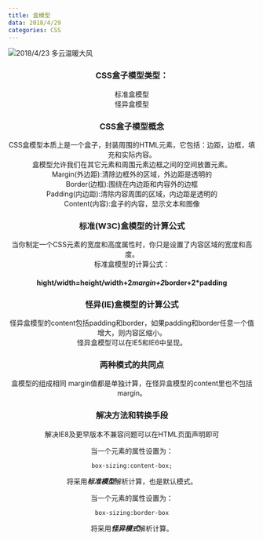 ```yaml
---
title: 盒模型
data: 2018/4/29
categories: CSS
---
```

![2018/4/23  多云温暖大风](https://imgsa.baidu.com/forum/w%3D580/sign=195abefb2a381f309e198da199004c67/b71aa5a1cd11728bc06500e1cafcc3cec2fd2c47.jpg)

### <center> CSS盒子模型类型：
<center> 标准盒模型
<center> 怪异盒模型

### <center> CSS盒子模型概念
<center>CSS盒模型本质上是一个盒子，封装周围的HTML元素，它包括：边距，边框，填充和实际内容。
<center>盒模型允许我们在其它元素和周围元素边框之间的空间放置元素。


<center>Margin(外边距):清除边框外的区域，外边距是透明的
<center>Border(边框):围绕在内边距和内容外的边框
<center>Padding(内边距):清除内容周围的区域，内边距是透明的
<center>Content(内容):盒子的内容，显示文本和图像

### <center> 标准(W3C)盒模型的计算公式

<center>当你制定一个CSS元素的宽度和高度属性时，你只是设置了内容区域的宽度和高度。
<center>标准盒模型的计算公式：

#### <center> hight/width=height/width+2*margin+2*border+2*padding

### <center> 怪异(IE)盒模型的计算公式

<center>怪异盒模型的content包括padding和border，如果padding和border任意一个值增大，则内容区缩小。

<center>怪异盒模型可以在IE5和IE6中呈现。

### <center> 两种模式的共同点
<center>盒模型的组成相同
margin值都是单独计算，在怪异盒模型的content里也不包括margin。

### <center> 解决方法和转换手段

<center>解决IE8及更早版本不兼容问题可以在HTML页面声明<!DOCTYPE html>即可

当一个元素的属性设置为：
```bush
box-sizing:content-box;
```
将采用***标准模型***解析计算，也是默认模式。

当一个元素的属性设置为：
```bush
box-sizing:border-box
```
将采用***怪异模式***解析计算。

